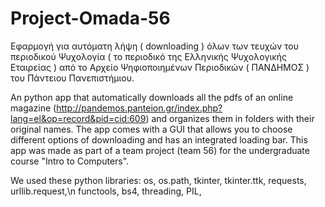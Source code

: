 # Project-Omada-56
Εφαρμογή για αυτόματη λήψη ( downloading ) όλων των τευχών του περιοδικού 
Ψυχολογία ( το περιοδικό της Ελληνικής Ψυχολογικής Εταιρείας ) 
από το Αρχείο Ψηφιοποιημένων Περιοδικών ( ΠΑΝΔΗΜΟΣ ) του Πάντειου Πανεπιστήμιου.


An python app that automatically downloads all the pdfs of an online magazine (http://pandemos.panteion.gr/index.php?lang=el&op=record&pid=cid:609)
and organizes them in folders with their original names. 
The app comes with a GUI that allows you to choose different options of downloading and has an integrated loading bar.
This app was made as part of a team project (team 56) for the undergraduate course "Intro to Computers".

We used these python libraries: 
os,
os.path,
tkinter,
tkinter.ttk,
requests,
urllib.request,\n
functools,
bs4,
threading,
PIL, 

